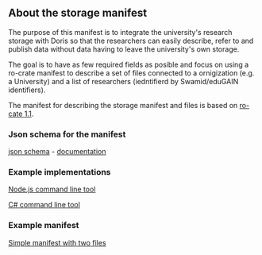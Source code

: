 ## About the storage manifest
The purpose of this manifest is to integrate the university's research storage with Doris so that the researchers can easily describe, refer to and publish data without data having to leave the university's own storage.

The goal is to have as few required fields as posible and focus on using a ro-crate manifest to describe a set of files connected to a ornigization (e.g. a University) and a list of researchers (iedntifierd by Swamid/eduGAIN identifiers).

The manifest for describing the storage manifest and files is based on [ro-cate 1.1](https://www.researchobject.org/ro-crate/1.1/).

### Json schema for the manifest

[json schema](schema.json) - [documentation](docs/schema/)

### Example implementations

[Node.js command line tool](https://github.com/snd-sweden/data-storage-information-interface/tree/master/scripts/manifest-generators/nodejs)

[C# command line tool](https://github.com/snd-sweden/data-storage-information-interface/tree/master/scripts/manifest-generators/csharp)

### Example manifest

[Simple manifest with two files](example.json)
